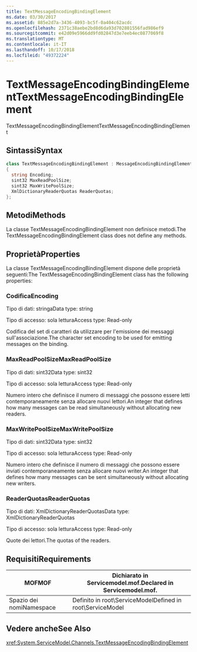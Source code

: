 ```yaml
---
title: TextMessageEncodingBindingElement
ms.date: 03/30/2017
ms.assetid: 885e2d7a-3436-4093-bc5f-0a404c62acdc
ms.openlocfilehash: 2371c38aebe2bd8d6da93d702801556fad986ef9
ms.sourcegitcommit: e42d09e5966dd9fd02847d3e7eeb4ec0877069f8
ms.translationtype: MT
ms.contentlocale: it-IT
ms.lasthandoff: 10/17/2018
ms.locfileid: "49372224"
---
```

# <a name="textmessageencodingbindingelement"></a><span data-ttu-id="dd17c-102">TextMessageEncodingBindingElement</span><span class="sxs-lookup"><span data-stu-id="dd17c-102">TextMessageEncodingBindingElement</span></span>
<span data-ttu-id="dd17c-103">TextMessageEncodingBindingElement</span><span class="sxs-lookup"><span data-stu-id="dd17c-103">TextMessageEncodingBindingElement</span></span>  
  
## <a name="syntax"></a><span data-ttu-id="dd17c-104">Sintassi</span><span class="sxs-lookup"><span data-stu-id="dd17c-104">Syntax</span></span>  
  
```csharp
class TextMessageEncodingBindingElement : MessageEncodingBindingElement  
{  
  string Encoding;  
  sint32 MaxReadPoolSize;  
  sint32 MaxWritePoolSize;  
  XmlDictionaryReaderQuotas ReaderQuotas;  
};  
```  
  
## <a name="methods"></a><span data-ttu-id="dd17c-105">Metodi</span><span class="sxs-lookup"><span data-stu-id="dd17c-105">Methods</span></span>  
 <span data-ttu-id="dd17c-106">La classe TextMessageEncodingBindingElement non definisce metodi.</span><span class="sxs-lookup"><span data-stu-id="dd17c-106">The TextMessageEncodingBindingElement class does not define any methods.</span></span>  
  
## <a name="properties"></a><span data-ttu-id="dd17c-107">Proprietà</span><span class="sxs-lookup"><span data-stu-id="dd17c-107">Properties</span></span>  
 <span data-ttu-id="dd17c-108">La classe TextMessageEncodingBindingElement dispone delle proprietà seguenti:</span><span class="sxs-lookup"><span data-stu-id="dd17c-108">The TextMessageEncodingBindingElement class has the following properties:</span></span>  
  
### <a name="encoding"></a><span data-ttu-id="dd17c-109">Codifica</span><span class="sxs-lookup"><span data-stu-id="dd17c-109">Encoding</span></span>  
 <span data-ttu-id="dd17c-110">Tipo di dati: stringa</span><span class="sxs-lookup"><span data-stu-id="dd17c-110">Data type: string</span></span>  
  
 <span data-ttu-id="dd17c-111">Tipo di accesso: sola lettura</span><span class="sxs-lookup"><span data-stu-id="dd17c-111">Access type: Read-only</span></span>  
  
 <span data-ttu-id="dd17c-112">Codifica del set di caratteri da utilizzare per l'emissione dei messaggi sull'associazione.</span><span class="sxs-lookup"><span data-stu-id="dd17c-112">The character set encoding to be used for emitting messages on the binding.</span></span>  
  
### <a name="maxreadpoolsize"></a><span data-ttu-id="dd17c-113">MaxReadPoolSize</span><span class="sxs-lookup"><span data-stu-id="dd17c-113">MaxReadPoolSize</span></span>  
 <span data-ttu-id="dd17c-114">Tipo di dati: sint32</span><span class="sxs-lookup"><span data-stu-id="dd17c-114">Data type: sint32</span></span>  
  
 <span data-ttu-id="dd17c-115">Tipo di accesso: sola lettura</span><span class="sxs-lookup"><span data-stu-id="dd17c-115">Access type: Read-only</span></span>  
  
 <span data-ttu-id="dd17c-116">Numero intero che definisce il numero di messaggi che possono essere letti contemporaneamente senza allocare nuovi lettori.</span><span class="sxs-lookup"><span data-stu-id="dd17c-116">An integer that defines how many messages can be read simultaneously without allocating new readers.</span></span>  
  
### <a name="maxwritepoolsize"></a><span data-ttu-id="dd17c-117">MaxWritePoolSize</span><span class="sxs-lookup"><span data-stu-id="dd17c-117">MaxWritePoolSize</span></span>  
 <span data-ttu-id="dd17c-118">Tipo di dati: sint32</span><span class="sxs-lookup"><span data-stu-id="dd17c-118">Data type: sint32</span></span>  
  
 <span data-ttu-id="dd17c-119">Tipo di accesso: sola lettura</span><span class="sxs-lookup"><span data-stu-id="dd17c-119">Access type: Read-only</span></span>  
  
 <span data-ttu-id="dd17c-120">Numero intero che definisce il numero di messaggi che possono essere inviati contemporaneamente senza allocare nuovi writer.</span><span class="sxs-lookup"><span data-stu-id="dd17c-120">An integer that defines how many messages can be sent simultaneously without allocating new writers.</span></span>  
  
### <a name="readerquotas"></a><span data-ttu-id="dd17c-121">ReaderQuotas</span><span class="sxs-lookup"><span data-stu-id="dd17c-121">ReaderQuotas</span></span>  
 <span data-ttu-id="dd17c-122">Tipo di dati: XmlDictionaryReaderQuotas</span><span class="sxs-lookup"><span data-stu-id="dd17c-122">Data type: XmlDictionaryReaderQuotas</span></span>  
  
 <span data-ttu-id="dd17c-123">Tipo di accesso: sola lettura</span><span class="sxs-lookup"><span data-stu-id="dd17c-123">Access type: Read-only</span></span>  
  
 <span data-ttu-id="dd17c-124">Quote dei lettori.</span><span class="sxs-lookup"><span data-stu-id="dd17c-124">The quotas of the readers.</span></span>  
  
## <a name="requirements"></a><span data-ttu-id="dd17c-125">Requisiti</span><span class="sxs-lookup"><span data-stu-id="dd17c-125">Requirements</span></span>  
  
|<span data-ttu-id="dd17c-126">MOF</span><span class="sxs-lookup"><span data-stu-id="dd17c-126">MOF</span></span>|<span data-ttu-id="dd17c-127">Dichiarato in Servicemodel.mof.</span><span class="sxs-lookup"><span data-stu-id="dd17c-127">Declared in Servicemodel.mof.</span></span>|  
|---------|-----------------------------------|  
|<span data-ttu-id="dd17c-128">Spazio dei nomi</span><span class="sxs-lookup"><span data-stu-id="dd17c-128">Namespace</span></span>|<span data-ttu-id="dd17c-129">Definito in root\ServiceModel</span><span class="sxs-lookup"><span data-stu-id="dd17c-129">Defined in root\ServiceModel</span></span>|  
  
## <a name="see-also"></a><span data-ttu-id="dd17c-130">Vedere anche</span><span class="sxs-lookup"><span data-stu-id="dd17c-130">See Also</span></span>  
 <xref:System.ServiceModel.Channels.TextMessageEncodingBindingElement>
